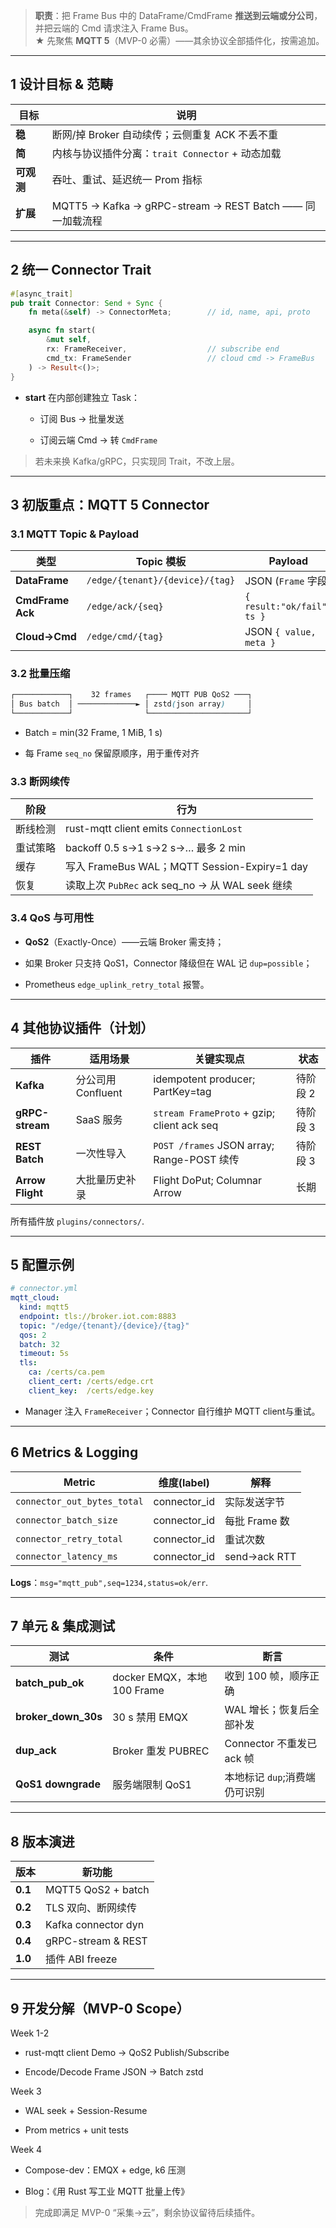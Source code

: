> **职责**：把 Frame Bus 中的 DataFrame/CmdFrame **推送到云端或分公司**，并把云端的 Cmd 请求注入 Frame Bus。  
> ★ 先聚焦 **MQTT 5**（MVP-0 必需）——其余协议全部插件化，按需追加。

---

## 1 设计目标 & 范畴

|目标|说明|
|---|---|
|**稳**|断网/掉 Broker 自动续传；云侧重复 ACK 不丢不重|
|**简**|内核与协议插件分离：`trait Connector` + 动态加载|
|**可观测**|吞吐、重试、延迟统一 Prom 指标|
|**扩展**|MQTT5 → Kafka → gRPC-stream → REST Batch —— 同一加载流程|

---

## 2 统一 Connector Trait

```rust
#[async_trait]
pub trait Connector: Send + Sync {
    fn meta(&self) -> ConnectorMeta;        // id, name, api, proto

    async fn start(
        &mut self,
        rx: FrameReceiver,                  // subscribe end
        cmd_tx: FrameSender                 // cloud cmd -> FrameBus
    ) -> Result<()>;
}

```

- **start** 在内部创建独立 Task：
    
    - 订阅 Bus → 批量发送
        
    - 订阅云端 Cmd → 转 `CmdFrame`
        

> 若未来换 Kafka/gRPC，只实现同 Trait，不改上层。

---

## 3 初版重点：MQTT 5 Connector

### 3.1 MQTT Topic & Payload

|类型|Topic 模板|Payload|
|---|---|---|
|**DataFrame**|`/edge/{tenant}/{device}/{tag}`|JSON (`Frame` 字段)|
|**CmdFrame Ack**|`/edge/ack/{seq}`|`{ result:"ok/fail", ts }`|
|**Cloud→Cmd**|`/edge/cmd/{tag}`|JSON `{ value, meta }`|

### 3.2 批量压缩

```scss
┌────────────┐    32 frames   ┌──── MQTT PUB QoS2 ───┐
│ Bus batch  │ ─────────────► │ zstd(json array)     │
└────────────┘                └──────────────────────┘

```

- Batch = min(32 Frame, 1 MiB, 1 s)
    
- 每 Frame `seq_no` 保留原顺序，用于重传对齐
    

### 3.3 断网续传

|阶段|行为|
|---|---|
|断线检测|rust-mqtt client emits `ConnectionLost`|
|重试策略|backoff 0.5 s→1 s→2 s→… 最多 2 min|
|缓存|写入 FrameBus WAL；MQTT Session-Expiry=1 day|
|恢复|读取上次 `PubRec` ack seq_no → 从 WAL seek 继续|

### 3.4 QoS 与可用性

- **QoS2**（Exactly-Once）——云端 Broker 需支持；
    
- 如果 Broker 只支持 QoS1，Connector 降级但在 WAL 记 `dup=possible`；
    
- Prometheus `edge_uplink_retry_total` 报警。
    

---

## 4 其他协议插件（计划）

|插件|适用场景|关键实现点|状态|
|---|---|---|---|
|**Kafka**|分公司用 Confluent|idempotent producer; PartKey=tag|待阶段 2|
|**gRPC-stream**|SaaS 服务|`stream FrameProto` + gzip; client ack seq|待阶段 3|
|**REST Batch**|一次性导入|`POST /frames` JSON array; Range-POST 续传|待阶段 3|
|**Arrow Flight**|大批量历史补录|Flight DoPut; Columnar Arrow|长期|

所有插件放 `plugins/connectors/`.

---

## 5 配置示例

```yaml
# connector.yml
mqtt_cloud:
  kind: mqtt5
  endpoint: tls://broker.iot.com:8883
  topic: "/edge/{tenant}/{device}/{tag}"
  qos: 2
  batch: 32
  timeout: 5s
  tls:
    ca: /certs/ca.pem
    client_cert: /certs/edge.crt
    client_key:  /certs/edge.key

```

- Manager 注入 `FrameReceiver`；Connector 自行维护 MQTT client与重试。
    

---

## 6 Metrics & Logging

|Metric|维度(label)|解释|
|---|---|---|
|`connector_out_bytes_total`|connector_id|实际发送字节|
|`connector_batch_size`|connector_id|每批 Frame 数|
|`connector_retry_total`|connector_id|重试次数|
|`connector_latency_ms`|connector_id|send→ack RTT|

**Logs**：`msg="mqtt_pub",seq=1234,status=ok/err`.

---

## 7 单元 & 集成测试

|测试|条件|断言|
|---|---|---|
|**batch_pub_ok**|docker EMQX，本地 100 Frame|收到 100 帧，顺序正确|
|**broker_down_30s**|30 s 禁用 EMQX|WAL 增长；恢复后全部补发|
|**dup_ack**|Broker 重发 PUBREC|Connector 不重发已 ack 帧|
|**QoS1 downgrade**|服务端限制 QoS1|本地标记 `dup`;消费端仍可识别|

---

## 8 版本演进

|版本|新功能|
|---|---|
|**0.1**|MQTT5 QoS2 + batch|
|**0.2**|TLS 双向、断网续传|
|**0.3**|Kafka connector dyn|
|**0.4**|gRPC-stream & REST|
|**1.0**|插件 ABI freeze|

---

## 9 开发分解（MVP-0 Scope）

Week 1-2

- rust-mqtt client Demo → QoS2 Publish/Subscribe
    
- Encode/Decode Frame JSON → Batch zstd
    

Week 3

- WAL seek + Session-Resume
    
- Prom metrics + unit tests
    

Week 4

- Compose-dev：EMQX + edge, k6 压测
    
- Blog：《用 Rust 写工业 MQTT 批量上传》
    

> 完成即满足 MVP-0 “采集→云”，剩余协议留待后续插件。